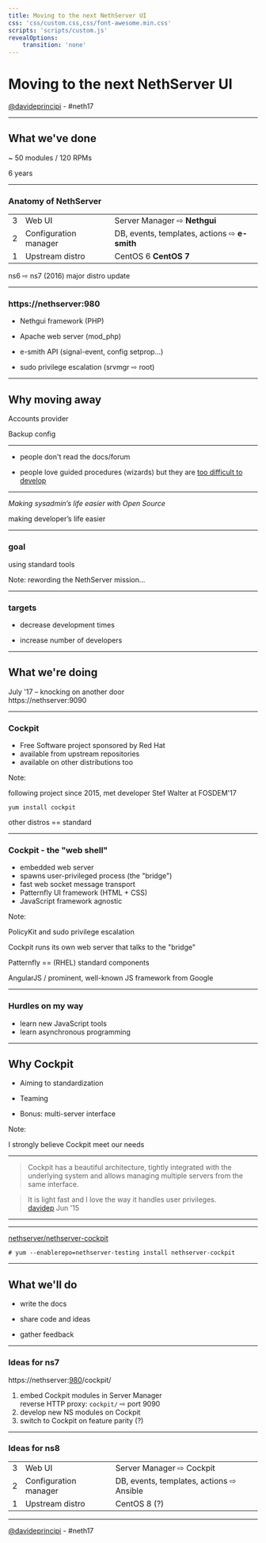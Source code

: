 ```yaml
---
title: Moving to the next NethServer UI
css: 'css/custom.css,css/font-awesome.min.css'
scripts: 'scripts/custom.js'
revealOptions:
    transition: 'none'
---
```


<i class="fa fa-plane" aria-hidden="true"></i>

# Moving to the next NethServer UI

[@davideprincipi](https://twitter.com/davideprincipi) - #neth17

---

## What we've done

~ 50 modules / 120 RPMs <!-- .element: class="fragment" data-fragment-index="1" -->

6 years <!-- .element: class="fragment" data-fragment-index="2" -->

---

### Anatomy of NethServer

|   |    | |
| - | ------ | ------------------------ |
| 3 | Web UI | Server Manager ⇨ <b>Nethgui</b> |
| 2 | Configuration manager | DB, events, templates, actions ⇨ <b>e-smith</b> |
| 1 | Upstream distro | <span class="fragment strike" data-fragment-index="2">CentOS 6</span> <b class="fragment fade-in" data-fragment-index="2">CentOS 7</b> |

ns6 ⇨ ns7 (2016) major distro update <!-- .element: class="fragment" data-fragment-index="2" -->

---

<!-- .slide: data-transition-speed="slow" data-transition="slide-out" -->

### https&#58;//nethserver:980

* Nethgui framework (PHP)  <!-- .element: class="fragment" -->

* Apache web server  (mod_php) <!-- .element: class="fragment" -->

* e-smith API (signal-event, config setprop...)  <!-- .element: class="fragment" -->

* sudo privilege escalation (srvmgr ⇨ root)  <!-- .element: class="fragment" -->

---

## Why moving away

Accounts provider <!-- .element: class="fragment" -->

Backup config <!-- .element: class="fragment" -->

-----

* people don't read the docs/forum <!-- .element: class="fragment" -->

* people love guided procedures (wizards) <!-- .element: class="fragment" --> <span class="fragment">but they are <u>too difficult to develop</u></span>

---

<i>Making sysadmin’s life easier with Open Source</i> <!-- .element: class="fragment fade-out" data-fragment-index="1" -->

making developer’s life easier <!-- .element: class="fragment" data-fragment-index="1" -->

-----
### goal <!-- .element: class="fragment" data-fragment-index="2" -->

using standard tools <!-- .element: class="fragment" data-fragment-index="2" -->

Note: rewording the NethServer mission...

---

<!-- .slide: data-transition-speed="slow" data-transition="slide-out" -->

### targets

* decrease development times <!-- .element: class="fragment" -->

* increase number of developers <!-- .element: class="fragment" -->

---

## What we're doing

July '17 &ndash; knocking on another door<br>https&#58;//nethserver:9090 <!-- .element: class="fragment" -->

---

### Cockpit

* Free Software project sponsored by Red Hat <!-- .element: class="fragment" -->
* available from upstream repositories <!-- .element: class="fragment" -->
* available on other distributions too <!-- .element: class="fragment" -->

Note: 
  
  following project since 2015, met developer Stef Walter at FOSDEM'17
  
  ``yum install cockpit``
  
  other distros == standard

---

### Cockpit - the "web shell"

* embedded web server <!-- .element: class="fragment" -->
* spawns user-privileged process (the "bridge") <!-- .element: class="fragment" -->
* fast web socket message transport <!-- .element: class="fragment" -->
* Patternfly UI framework (HTML + CSS) <!-- .element: class="fragment" -->
* JavaScript framework agnostic <!-- .element: class="fragment" -->


Note:

  PolicyKit and sudo privilege escalation
  
  Cockpit runs its own web server that talks to the "bridge"
  
  Patternfly == (RHEL) standard components
  
  AngularJS / prominent, well-known JS framework from Google


---

<!-- .slide: data-transition-speed="slow" data-transition="slide-out" -->

### <i class="fa fa-hand-paper-o" aria-hidden="true"></i> Hurdles on my way 

* learn new JavaScript tools <!-- .element: class="fragment" -->
* learn asynchronous programming <!-- .element: class="fragment" -->

---

## Why Cockpit

* Aiming to standardization <!-- .element: class="fragment" -->

* Teaming <!-- .element: class="fragment" -->

* Bonus: multi-server interface <!-- .element: class="fragment" -->

Note:

  I strongly believe Cockpit meet our needs
  

---

> Cockpit has a beautiful architecture, tightly integrated with the underlying
system and allows managing multiple servers from the same interface.

> It is light fast and I love the way it handles user privileges. <!-- .element: class="fragment" -->
<br>[davidep](http://community.nethserver.org/t/what-do-you-think-about-cockpit/973/5)
Jun&nbsp;'15


---

<!-- .slide:  data-transition-speed="slow" data-background-size="contain" data-background="./img/cockpit1.png" -->

---

<i class="fa fa-github-square" aria-hidden="true"></i> [nethserver/nethserver-cockpit](https://github.com/NethServer/nethserver-cockpit)

``# yum --enablerepo=nethserver-testing install nethserver-cockpit`` <!-- .element: class="fragment" -->

---

## What we'll do

* write the docs

* share code and ideas

* gather feedback

---

### Ideas for ns7

https&#58;//nethserver:<u>980</u>/<span class="fragment strike" data-fragment-index="2">cockpit/</span>

1. embed Cockpit modules in Server Manager<br>reverse HTTP proxy: ``cockpit/`` ⇨ port 9090
2. develop new NS modules on Cockpit <!-- .element: class="fragment fade-in" data-fragment-index="1" --> 
3. switch to Cockpit on feature parity <!-- .element: class="fragment fade-in" data-fragment-index="2" --> 
   <span class="fragment fade-in" data-fragment-index="3">(?)</span>

---

### Ideas for ns8

|   |    |  |
| - | ------ | ------------------------ 
| 3 | Web UI | Server Manager <span class="fragment fade-in" data-fragment-index="2">⇨ Cockpit</span> 
| 2 | Configuration manager | DB, events, templates, actions <span class="fragment fade-in" data-fragment-index="3">⇨ Ansible</span> 
| 1 | Upstream distro | CentOS 8 <span class="fragment fade-in" data-fragment-index="1">(?)</span> 

---

<i class="fa fa-plane" aria-hidden="true"></i>

[@davideprincipi](https://twitter.com/davideprincipi) - #neth17